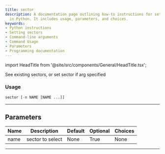 ```yaml
---
title: sector
description: A documentation page outlining how-to instructions for setting sectors
  in Python. It includes usage, parameters, and choices.
keywords:
- Python instructions
- Setting sectors
- Command-line arguments
- Command Usage
- Parameters
- Programming documentation
---
```


import HeadTitle from '@site/src/components/General/HeadTitle.tsx';

<HeadTitle title="stocks/sia/sector - Reference | OpenBB Terminal Docs" />

See existing sectors, or set sector if arg specified

### Usage

```python
sector [-n NAME [NAME ...]]
```

---

## Parameters

| Name | Description | Default | Optional | Choices |
| ---- | ----------- | ------- | -------- | ------- |
| name | sector to select | None | True | None |

---
